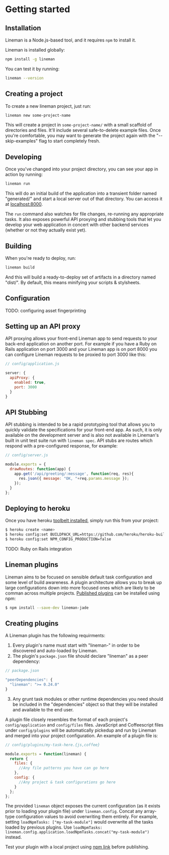 # Getting started

## Installation

Lineman is a Node.js-based tool, and it requires `npm` to install it.

Lineman is installed globally:

```bash
npm install -g lineman
```

You can test it by running:

```bash
lineman --version
```

## Creating a project

To create a new lineman project, just run:

```bash
lineman new some-project-name
```

This will create a project in `some-project-name/` with a small scaffold of directories and files. It'll include several safe-to-delete example files. Once you're comfortable, you may want to generate the project again with the "--skip-examples" flag to start completely fresh.

## Developing

Once you've changed into your project directory, you can see your app in action by running:

``` bash
lineman run
```

This will do an initial build of the application into a transient folder named "generated/" and start a local server out of that directory. You can access it at [localhost:8000](http://localhost:8000).

The `run` command also watches for file changes, re-running any appropriate tasks. It also exposes powerful API proxying and stubbing tools that let you develop your web application in concert with other backend services (whether or not they actually exist yet).

## Building

When you're ready to deploy, run:

``` bash
lineman build
```

And this will build a ready-to-deploy set of artifacts in a directory named "dist/". By default, this means minifying your scripts & stylsheets.

## Configuration

TODO: configuring asset fingerprinting

## Setting up an API proxy

API proxying allows your front-end Lineman app to send requests to your back-end application on another port. For example if you have a Ruby on Rails application on port 3000 and your Lineman app is on port 8000 you can configure Lineman requests to be proxied to port 3000 like this:

``` js
// config/application.js

server: {
  apiProxy: {
    enabled: true,
    port: 3000
  }
}
```

## API Stubbing

API stubbing is intended to be a rapid prototyping tool that allows you to quickly validate the specifications for your front-end app. As such, it is only available on the development server and is also not available in Lineman's built in unit test suite run with `lineman spec`. API stubs are routes which respond with a pre-configured response, for example:

``` js
// config/server.js

module.exports = {
  drawRoutes: function(app) {
    app.get('/api/greeting/:message', function(req, res){
      res.json({ message: "OK, "+req.params.message });
    });
  }
};
```

## Deploying to heroku
Once you have heroku [toolbelt installed](https://toolbelt.heroku.com/), simply run this from your project:
``` bash
$ heroku create <name>
$ heroku config:set BUILDPACK_URL=https://github.com/heroku/heroku-buildpack-nodejs
$ heroku config:set NPM_CONFIG_PRODUCTION=false
```

TODO: Ruby on Rails integration

## Lineman plugins
Lineman aims to be focused on sensible default task configuration and some level of build awareness. A plugin architecture allows you to break up large configurations down into more focused ones which are likely to be comman across multiple projects. [Published plugins](https://www.npmjs.com/search?q=lineman) can be installed using npm:
``` bash
$ npm install --save-dev lineman-jade
```

## Creating plugins
A Lineman plugin has the following requirments:

1. Every plugin's name must start with "lineman-" in order to be discovered and auto-loaded by Lineman.
2. The plugin's `package.json` file should declare "lineman" as a peer dependency:
``` js
// package.json

"peerDependencies": {
  "lineman": ">= 0.24.0"
}
```
3. Any grunt task modules or other runtime dependencies you need should be included in the "dependencies" object so that they will be installed and available to the end user.

A plugin file closely resembles the format of each project's `config/application` and `config/files` files. JavaScript and Coffeescript files under `config/plugins` will be automatically pickedup and run by Lineman and merged into your project configuration. An example of a plugin file is:

``` js
// config/plugins/my-task-here.{js,coffee}

module.exports = function(lineman) {
  return {
    files: {
      //Any file patterns you have can go here
    },
    config: {
      //Any project & task configurations go here
    }
  };
};
```
The provided `lineman` object exposes the current configuration (as it exists prior to loading your plugin file) under `lineman.config`. Concat any array-type configuration values to avoid overwriting them entirely. For example, setting `loadNpmTasks: ["my-task-module"]` would overwrite all the tasks loaded by previous plugins. Use `loadNpmTasks: lineman.config.application.loadNpmTasks.concat("my-task-module")` instead.

Test your plugin with a local project using [npm link](https://docs.npmjs.com/cli/link) before publishing.
